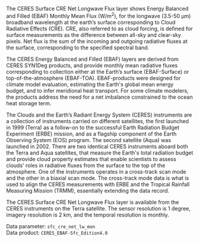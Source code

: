 The CERES Surface CRE Net Longwave Flux layer shows Energy Balanced and Filled (EBAF) Monthly Mean Flux (W/m<sup>2</sup>), for the longwave (3.5-50 µm) broadband wavelength at the earth’s surface corresponding to Cloud Radiative Effects (CRE). CRE, also referred to as cloud forcing, is defined for surface measurements as the difference between all-sky and clear-sky pixels. Net flux is the sum of the incoming and outgoing radiative fluxes at the surface, corresponding to the specified spectral band.

The CERES Energy Balanced and Filled (EBAF) layers are derived from CERES SYN1Deg products, and provide monthly mean radiative fluxes corresponding to collection either at the Earth’s surface (EBAF-Surface) or top-of-the-atmosphere (EBAF-TOA). EBAF-products were designed for climate model evaluation, estimating the Earth's global mean energy budget, and to infer meridional heat transport. For some climate modelers, the products address the need for a net imbalance constrained to the ocean heat storage term.

The Clouds and the Earth’s Radiant Energy System (CERES) instruments are a collection of instruments carried on different satellites, the first launched in 1999 (Terra) as a follow-on to the successful Earth Radiation Budget Experiment (ERBE) mission, and as a flagship component of the Earth Observing System (EOS) program. The second satellite (Aqua) was launched in 2002. There are two identical CERES instruments aboard both the Terra and Aqua satellites, that measure the Earth's total radiation budget and provide cloud property estimates that enable scientists to assess clouds' roles in radiative fluxes from the surface to the top of the atmosphere. One of the instruments operates in a cross-track scan mode and the other in a biaxial scan mode. The cross-track mode data is what is used to align the CERES measurements with ERBE and the Tropical Rainfall Measuring Mission (TRMM), essentially extending the data record.

The CERES Surface CRE Net Longwave Flux layer is available from the CERES instruments on the Terra satellite. The sensor resolution is 1 degree, imagery resolution is 2 km, and the temporal resolution is monthly.

Data parameter: `sfc_cre_net_lw_mon`  
Data product: `CERES_EBAF-Sfc_Edition4.0`
